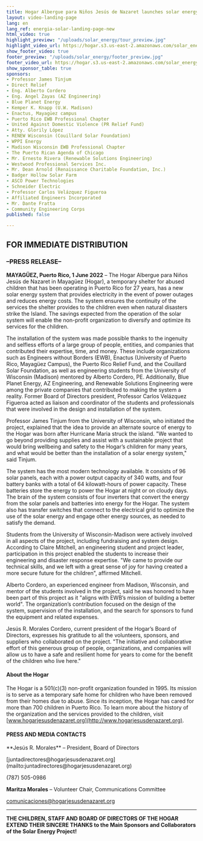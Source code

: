 ```yaml
---
title: Hogar Albergue para Niños Jesús de Nazaret launches solar energy system
layout: video-landing-page
lang: en
lang_ref: energia-solar-landing-page-new
html_video: true
highlight_preview: "/uploads/solar_energy/tour_preview.jpg"
highlight_video_url: https://hogar.s3.us-east-2.amazonaws.com/solar_energy_tour_final.mov
show_footer_video: true
footer_preview: "/uploads/solar_energy/footer_preview.jpg"
footer_video_url: https://hogar.s3.us-east-2.amazonaws.com/solar_energy_thank_you.mov
show_sponsor_table: true
sponsors:
- Professor James Tinjum
- Direct Relief
- Eng. Alberto Cordero
- Eng. Angel Zayas (AZ Engineering)
- Blue Planet Energy
- Kemper K. Knapp (U.W. Madison)
- Enactus, Mayagüez campus
- Puerto Rico EWB Professional Chapter
- United Against Domestic Violence (PR Relief Fund)
- Atty. Glorily López
- RENEW Wisconsin (Couillard Solar Foundation)
- WPPI Energy
- Madison Wisconsin EWB Professional Chapter
- The Puerto Rican Agenda of Chicago
- Mr. Ernesto Rivera (Renewable Solutions Engineering)
- Westwood Professional Services Inc.
- Mr. Dean Arnold (Renaissance Charitable Foundation, Inc.)
- Badger Hollow Solar Farm
- ASCO Power Technologies
- Schneider Electric
- Professor Carlos Velázquez Figueroa
- Affiliated Engineers Incorporated
- Mr. Dante Fratta
- Community Engineering Corps
published: false

---
```

## FOR IMMEDIATE DISTRIBUTION

### –PRESS RELEASE–

**MAYAGÜEZ, Puerto Rico, 1 June 2022** – The Hogar Albergue para Niños Jesús de Nazaret in Mayagüez (Hogar), a temporary shelter for abused children that has been operating in Puerto Rico for 27 years, has a new solar energy system that provides electricity in the event of power outages and reduces energy costs. The system ensures the continuity of the services the shelter provides to the children even when natural disasters strike the Island. The savings expected from the operation of the solar system will enable the non-profit organization to diversify and optimize its services for the children.

The installation of the system was made possible thanks to the ingenuity and selfless efforts of a large group of people, entities, and companies that contributed their expertise, time, and money. These include organizations such as Engineers without Borders (EWB), Enactus (University of Puerto Rico, Mayagüez Campus), the Puerto Rico Relief Fund, and the Couillard Solar Foundation, as well as engineering students from the University of Wisconsin (Madison) mentored by Alberto Cordero, PE. Additionally, Blue Planet Energy, AZ Engineering, and Renewable Solutions Engineering were among the private companies that contributed to making the system a reality. Former Board of Directors president, Professor Carlos Velázquez Figueroa acted as liaison and coordinator of the students and professionals that were involved in the design and installation of the system.

Professor James Tinjum from the University of Wisconsin, who initiated the project, explained that the idea to provide an alternate source of energy to the Hogar was born after Hurricane Maria struck the island. "We wanted to go beyond providing supplies and assist with a sustainable project that would bring wellbeing and safety to the Hogar’s children for many years, and what would be better than the installation of a solar energy system," said Tinjum.

The system has the most modern technology available. It consists of 96 solar panels, each with a power output capacity of 340 watts, and four battery banks with a total of 64 kilowatt-hours of power capacity. These batteries store the energy to power the Hogar at night or on cloudy days. The brain of the system consists of four inverters that convert the energy from the solar panels and batteries into energy for the Hogar. The system also has transfer switches that connect to the electrical grid to optimize the use of the solar energy and engage other energy sources, as needed to satisfy the demand.

Students from the University of Wisconsin-Madison were actively involved in all aspects of the project, including fundraising and system design. According to Claire Mitchell, an engineering student and project leader, participation in this project enabled the students to increase their engineering and disaster response expertise. "We came to provide our technical skills, and we left with a great sense of joy for having created a more secure future for the children", affirmed Mitchell.

Alberto Cordero, an experienced engineer from Madison, Wisconsin, and mentor of the students involved in the project, said he was honored to have been part of this project as it "aligns with EWB’s mission of building a better world". The organization’s contribution focused on the design of the system, supervision of the installation, and the search for sponsors to fund the equipment and related expenses.

Jesús R. Morales Cordero, current president of the Hogar’s Board of Directors, expresses his gratitude to all the volunteers, sponsors, and suppliers who collaborated on the project. "The initiative and collaborative effort of this generous group of people, organizations, and companies will allow us to have a safe and resilient home for years to come for the benefit of the children who live here."

#### About the Hogar

The Hogar is a 501(c)(3) non-profit organization founded in 1995. Its mission is to serve as a temporary safe home for children who have been removed from their homes due to abuse. Since its inception, the Hogar has cared for more than 700 children in Puerto Rico. To learn more about the history of the organization and the services provided to the children, visit [www.hogarjesusdenazaret.org](http://www.hogarjesusdenazaret.org).

#### PRESS AND MEDIA CONTACTS

<p class="mb-1">**Jesús R. Morales** – President, Board of Directors</p>

<p class="mb-1">[juntadirectores@hogarjesusdenazaret.org](mailto:juntadirectores@hogarjesusdenazaret.org)</p>

<p class="mb-1">(787) 505-0986</p>

**Maritza Morales** – Volunteer Chair, Communications Committee

[comunicaciones@hogarjesusdenazaret.org](mailto:comunicaciones@hogarjesusdenazaret.org)

<hr />

**THE CHILDREN, STAFF AND BOARD OF DIRECTORS OF THE HOGAR EXTEND THEIR SINCERE THANKS to the Main Sponsors and Collaborators of the Solar Energy Project!** 